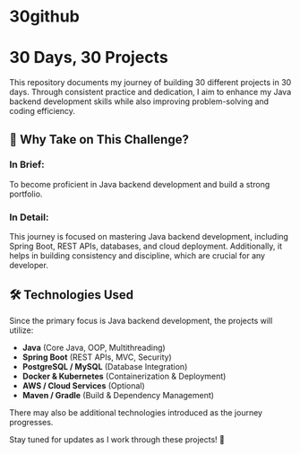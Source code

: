 # 30github
# 30 Days, 30 Projects

This repository documents my journey of building 30 different projects in 30 days. Through consistent practice and dedication, I aim to enhance my Java backend development skills while also improving problem-solving and coding efficiency.

## 🚀 Why Take on This Challenge?

### In Brief:
To become proficient in Java backend development and build a strong portfolio.

### In Detail:
This journey is focused on mastering Java backend development, including Spring Boot, REST APIs, databases, and cloud deployment. Additionally, it helps in building consistency and discipline, which are crucial for any developer.

## 🛠️ Technologies Used

Since the primary focus is Java backend development, the projects will utilize:

- **Java** (Core Java, OOP, Multithreading)
- **Spring Boot** (REST APIs, MVC, Security)
- **PostgreSQL / MySQL** (Database Integration)
- **Docker & Kubernetes** (Containerization & Deployment)
- **AWS / Cloud Services** (Optional)
- **Maven / Gradle** (Build & Dependency Management)

There may also be additional technologies introduced as the journey progresses.

Stay tuned for updates as I work through these projects! 🚀



